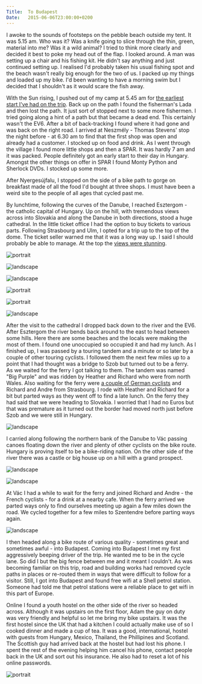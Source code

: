 ```yaml
---
Title:	To Budapest
Date:	2015-06-06T23:00:00+0200
---
```


I awoke to the sounds of footsteps on the pebble beach outside my tent. It was 5.15 am. Who was it? Was a knife going to slice through the thin, green, material into me? Was it a wild animal? I tried to think more clearly and decided it best to poke my head out of the flap. I looked around. A man was setting up a chair and his fishing kit. He didn't say anything and just continued setting up. I realised I'd probably taken his usual fishing spot and the beach wasn't really big enough for the two of us. I packed up my things and loaded up my bike. I'd been wanting to have a morning swim but I decided that I shouldn't as it would scare the fish away.

With the Sun rising, I pushed out of my camp at 5.45 am for [the earliest start I've had on the trip](https://twitter.com/RTWbike/status/607227224270487553). Back up on the path I found the fisherman's Lada and then lost the path. It just sort of stopped next to some more fishermen. I tried going along a hint of a path but that became a dead end. This certainly wasn't the EV6. After a bit of back-tracking I found where it had gone and was back on the right road. I arrived at Neszm&eacute;ly - Thomas Stevens' stop the night before - at 6.30 am to find that the first shop was open and already had a customer. I stocked up on food and drink. As I went through the village I found more little shops and then a SPAR. It was hardly 7 am and it was packed. People definitely got an early start to their day in Hungary. Amongst the other things on offer in SPAR I found Monty Python and Sherlock DVDs. I stocked up some more.

After Nyerges&uacute;jfalu, I stopped on the side of a bike path to gorge on breakfast made of all the food I'd bought at three shops. I must have been a weird site to the people of all ages that cycled past me.

By lunchtime, following the curves of the Danube, I reached Esztergom - the catholic capital of Hungary. Up on the hill, with tremendous views across into Slovakia and along the Danube in both directions, stood a huge cathedral. In the little ticket office I had the option to buy tickets to various parts. Following Strasbourg and Ulm, I opted for a trip up to the top of the dome. The ticket seller warned me that it was a long way up. I said I should probably be able to manage. At the top the [views were stunning](https://twitter.com/RTWbike/status/607228413519216640). 

![portrait](https://farm4.staticflickr.com/3956/19265439948_05810c282c_z_d.jpg "Town Hall in Esztergom")

![landscape](https://farm1.staticflickr.com/268/19446705972_3ebc8fa232_z_d.jpg "Esztergom cathedral")

![landscape](https://farm1.staticflickr.com/263/19266878709_45c430bb95_z_d.jpg "Inside Esztergom cathedral")

![portrait](https://farm1.staticflickr.com/422/18830546444_4a8189ae2f_z_d.jpg "View from the top")

![portrait](https://farm1.staticflickr.com/277/19266913619_f70033d812_z_d.jpg "View from the top")

![landscape](https://farm1.staticflickr.com/398/19265494818_facd91ffa8_z_d.jpg "View from part way up")

After the visit to the cathedral I dropped back down to the river and the EV6. After Esztergom the river bends back around to the east to head between some hills. Here there are some beaches and the locals were making the most of them. I found one unoccupied so occupied it and had my lunch. As I finished up, I was passed by a touring tandem and a minute or so later by a couple of other touring cyclists. I followed them the next few miles up to a point that I had thought was a bridge to Szob but turned out to be a ferry. As we waited for the ferry I got talking to them. The tandem was named "Big Purple" and was ridden by Heather and Richard who were from north Wales. Also waiting for the ferry were [a couple of German cyclists](https://twitter.com/RTWbike/status/607230198812176384) and Richard and Andre from Strasbourg. I rode with Heather and Richard for a bit but parted ways as they went off to find a late lunch. On the ferry they had said that we were heading to Slovakia. I worried that I had no Euros but that was premature as it turned out the border had moved north just before Szob and we were still in Hungary.

![landscape](https://farm1.staticflickr.com/274/19265511290_f4b11d3481_z_d.jpg "Heather, Richard, and Big Purple")

I carried along following the northern bank of the Danube to V&aacute;c passing canoes floating down the river and plenty of other cyclists on the bike route. Hungary is proving itself to be a bike-riding nation. On the other side of the river there was a castle or big house up on a hill with a grand prospect.

![landscape](https://farm1.staticflickr.com/510/19427015536_a755df478a_z_d.jpg "Canoe")

![landscape](https://farm1.staticflickr.com/555/18830639644_02421ed4c0_z_d.jpg "View from Nagymaros")

At V&aacute;c I had a while to wait for the ferry and joined Richard and Andre - the French cyclists - for a drink at a nearby cafe. When the ferry arrived we parted ways only to find ourselves meeting up again a few miles down the road. We cycled together for a few miles to Szentendre before parting ways again. 

![landscape](https://farm1.staticflickr.com/456/18830645244_ddc19fc5e8_z_d.jpg "Richard and Andre")

I then headed along a bike route of various quality - sometimes great and sometimes awful - into Budapest. Coming into Budapest I met my first aggressively beeping driver of the trip. He wanted me to be in the cycle lane. So did I but the big fence between me and it meant I couldn't. As was becoming familiar on this trip, road and building works had removed cycle paths in places or re-routed them in ways that were difficult to follow for a visitor. Still, I got into Budapest and found free wifi at a Shell petrol station. Someone had told me that petrol stations were a reliable place to get wifi in this part of Europe. 

Online I found a youth hostel on the other side of the river so headed across. Although it was upstairs on the first floor, Adam the guy on duty was very friendly and helpful so let me bring my bike upstairs. It was the first hostel since the UK that had a kitchen I could actually make use of so I cooked dinner and made a cup of tea. It was a good, international, hostel with guests from Hungary, Mexico, Thailand, the Phillipines and Scotland. The Scottish guy had arrived back at the hostel but had lost his phone. I spent the rest of the evening helping him cancel his phone, contact people back in the UK and sort out his insurance. He also had to reset a lot of his online passwords.

![portrait](https://farm1.staticflickr.com/475/18832533433_1278fd17cb_z_d.jpg "Scottish backpacker")